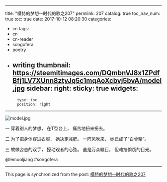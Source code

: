 
---
title: "模特的梦想--时代的歌之207"
permlink: 207
catalog: true
toc_nav_num: true
toc: true
date: 2017-10-12 08:20:30
categories:
- cn
tags:
- cn
- cn-reader
- songofera
- poetry
- writing
thumbnail: https://steemitimages.com/DQmbnVJ8x1ZPdfBfj1LV7XUnn8ztyJq5c1mqAoXcbvj5bvA/model.jpg
sidebar:
    right:
        sticky: true
widgets:
    -
        type: toc
        position: right
---


![model.jpg](https://steemitimages.com/DQmbnVJ8x1ZPdfBfj1LV7XUnn8ztyJq5c1mqAoXcbvj5bvA/model.jpg)

一
穿着别人的梦想，
在T型台上，
痛苦地扭来扭去。

二
为了把身体穿进衣服，
她决定减肥。
一阵风吹来，
她已成了“白骨精”。

三
故做姿态的双手，
撩动观者的心弦。
虽是万众瞩目，
但难挡偷窃的目光。

@lemooljiang #songofera

- - -

This page is synchronized from the post: [模特的梦想--时代的歌之207](https://steemit.com/@lemooljiang/207)
